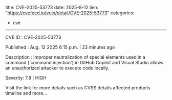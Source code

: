  
title: CVE-2025-53773
date: 2025-8-12
lien: "https://cvefeed.io/vuln/detail/CVE-2025-53773"
categories:
  - cve
---

CVE ID : CVE-2025-53773

Published :  Aug. 12
2025
6:15 p.m. | 23 minutes ago

Description : Improper neutralization of special elements used in a command ('command injection') in GitHub Copilot and Visual Studio allows an unauthorized attacker to execute code locally.

Severity: 7.8 | HIGH

Visit the link for more details
such as CVSS details
affected products
timeline
and more...
